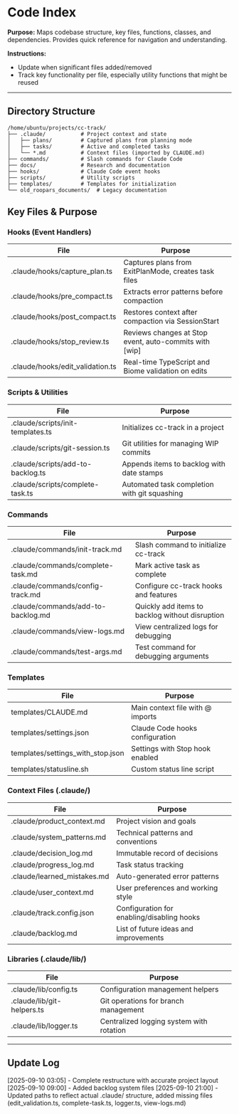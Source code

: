 # Code Index

**Purpose:** Maps codebase structure, key files, functions, classes, and dependencies. Provides quick reference for navigation and understanding.

**Instructions:**
- Update when significant files added/removed
- Track key functionality per file, especially utility functions that might be reused

---

## Directory Structure

```
/home/ubuntu/projects/cc-track/
├── .claude/           # Project context and state
│   ├── plans/         # Captured plans from planning mode
│   ├── tasks/         # Active and completed tasks
│   └── *.md           # Context files (imported by CLAUDE.md)
├── commands/          # Slash commands for Claude Code
├── docs/              # Research and documentation
├── hooks/             # Claude Code event hooks
├── scripts/           # Utility scripts
├── templates/         # Templates for initialization
└── old_roopars_documents/  # Legacy documentation
```

## Key Files & Purpose

### Hooks (Event Handlers)
| File | Purpose |
|------|---------|
| .claude/hooks/capture_plan.ts | Captures plans from ExitPlanMode, creates task files |
| .claude/hooks/pre_compact.ts | Extracts error patterns before compaction |
| .claude/hooks/post_compact.ts | Restores context after compaction via SessionStart |
| .claude/hooks/stop_review.ts | Reviews changes at Stop event, auto-commits with [wip] |
| .claude/hooks/edit_validation.ts | Real-time TypeScript and Biome validation on edits |

### Scripts & Utilities
| File | Purpose |
|------|---------|
| .claude/scripts/init-templates.ts | Initializes cc-track in a project |
| .claude/scripts/git-session.ts | Git utilities for managing WIP commits |
| .claude/scripts/add-to-backlog.ts | Appends items to backlog with date stamps |
| .claude/scripts/complete-task.ts | Automated task completion with git squashing |

### Commands
| File | Purpose |
|------|---------|
| .claude/commands/init-track.md | Slash command to initialize cc-track |
| .claude/commands/complete-task.md | Mark active task as complete |
| .claude/commands/config-track.md | Configure cc-track hooks and features |
| .claude/commands/add-to-backlog.md | Quickly add items to backlog without disruption |
| .claude/commands/view-logs.md | View centralized logs for debugging |
| .claude/commands/test-args.md | Test command for debugging arguments |

### Templates
| File | Purpose |
|------|---------|
| templates/CLAUDE.md | Main context file with @ imports |
| templates/settings.json | Claude Code hooks configuration |
| templates/settings_with_stop.json | Settings with Stop hook enabled |
| templates/statusline.sh | Custom status line script |

### Context Files (.claude/)
| File | Purpose |
|------|---------|
| .claude/product_context.md | Project vision and goals |
| .claude/system_patterns.md | Technical patterns and conventions |
| .claude/decision_log.md | Immutable record of decisions |
| .claude/progress_log.md | Task status tracking |
| .claude/learned_mistakes.md | Auto-generated error patterns |
| .claude/user_context.md | User preferences and working style |
| .claude/track.config.json | Configuration for enabling/disabling hooks |
| .claude/backlog.md | List of future ideas and improvements |

### Libraries (.claude/lib/)
| File | Purpose |
|------|---------|
| .claude/lib/config.ts | Configuration management helpers |
| .claude/lib/git-helpers.ts | Git operations for branch management |
| .claude/lib/logger.ts | Centralized logging system with rotation |

---

## Update Log

[2025-09-10 03:05] - Complete restructure with accurate project layout
[2025-09-10 09:00] - Added backlog system files
[2025-09-10 21:00] - Updated paths to reflect actual .claude/ structure, added missing files (edit_validation.ts, complete-task.ts, logger.ts, view-logs.md)